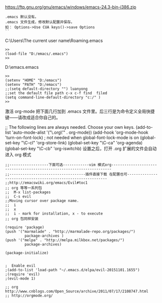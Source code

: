 
https://ftp.gnu.org/gnu/emacs/windows/emacs-24.3-bin-i386.zip

```
.emacs 默认没有。
.emacs 文件生成，修改默认配置并保存。
如： Options->Use CUA keys()->save Options
``
```
C:\Users\The current user name\Roaming\.emacs 
```
>>
(load-file "D:/emacs/.emacs")
>>

```
D:\emacs\.emacs
```
>>
(setenv "HOME" "D:/emacs")
(setenv "PATH" "D:/emacs")
;;(setq default-directory "") luanyong
;;set the default file path c-x c-f find  filed
(setq command-line-default-directory "c:/" )
>>
```
 激活 org-mode
把下面几行加到 .emacs 文件里。后三行是为命令定义全局快捷键――请改成适合你自己的。

;; The following lines are always needed. Choose your own keys.
(add-to-list 'auto-mode-alist '("\\.org\\'" . org-mode))
(add-hook 'org-mode-hook 'turn-on-font-lock) ; not needed when global-font-lock-mode is on
(global-set-key "\C-cl" 'org-store-link)
(global-set-key "\C-ca" 'org-agenda)
(global-set-key "\C-cb" 'org-iswitchb)
设置之后，打开 .org 扩展的文件会自动进入 org 模式
```
;;------------------下面可选------------vim 模式org----------------------------------------------------------------------
;;-----------------------------------插件直接下载 在配置也可-------------------------------------------------------------
;;http://emacswiki.org/emacs/Evil#toc1  
;; org 等等一系列包
;;  M-x list-packages
;;  C-s evil
;;Moving cursor over package name.
;;	i
;;	x
;;	i - mark for installation, x - to execute
;; org 包同样安装

(require 'package)
(push '("marmalade" . "http://marmalade-repo.org/packages/")
	     package-archives )
(push '("melpa" . "http://melpa.milkbox.net/packages/")
    	 package-archives)

(package-initialize)


;  Enable evil
;(add-to-list 'load-path "~/.emacs.d/elpa/evil-20151101.1655")
;(require 'evil)
;(evil-mode 1)

;; org http://www.cnblogs.com/Open_Source/archive/2011/07/17/2108747.html 
;; http://orgmode.org/

```
